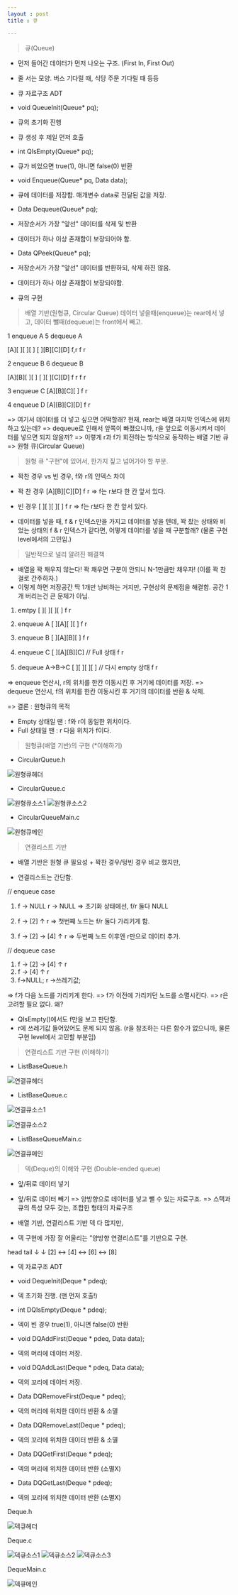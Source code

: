 ```yaml
---
layout : post
title : 큐

---
```



> 큐(Queue)
- 먼저 들어간 데이터가 먼저 나오는 구조. (First In, First Out)
- 줄 서는 모양. 버스 기다릴 때, 식당 주문 기다릴 때 등등

- 큐 자료구조 ADT
- void QueueInit(Queue* pq);
- 큐의 초기화 진행
- 큐 생성 후 제일 먼저 호출

- int QIsEmpty(Queue* pq);
- 큐가 비었으면 true(1), 아니면 false(0) 반환

- void Enqueue(Queue* pq, Data data);
- 큐에 데이터를 저장함. 매개변수 data로 전달된 값을 저장.

- Data Dequeue(Queue* pq);
- 저장순서가 가장 "앞선" 데이터를 삭제 및 반환
- 데이터가 하나 이상 존재함이 보장되어야 함.

- Data QPeek(Queue* pq);
- 저장순서가 가장 "앞선" 데이터를 반환하되, 삭제 하진 않음.
- 데이터가 하나 이상 존재함이 보장되야함.



- 큐의 구현
> 배열 기반(원형큐, Circular Queue)
> 데이터 넣을때(enqueue)는 rear에서 넣고,
데이터 뺄때(dequeue)는 front에서 빼고.

1 enqueue A            5 dequeue A

[A][ ][ ][ ]             [ ][B][C][D]
f,r                          f  r

2 enqueue B            6 dequeue B

[A][B][ ][ ]             [ ][ ][C][D]
 f  r                        f  r

3 enqueue C
[A][B][C][ ]
 f     r

4 enqueue D
[A][B][C][D]
 f     r


=> 여기서 데이터를 더 넣고 싶으면 어떡할래? 현재, rear는 배열 마지막 인덱스에 위치하고 있는데?
=> dequeue로 인해서 앞쪽이 빠졌으니까, r을 앞으로 이동시켜서 데이터를 넣으면 되지 않을까?
=> 이렇게 r과 f가 회전하는 방식으로 동작하는 배열 기반 큐 => 원형 큐(Circular Queue)


> 원형 큐 "구현"에 있어서, 한가지 짚고 넘어가야 할 부분.
- 꽉찬 경우 vs 빈 경우, f와 r의 인덱스 차이
- 꽉 찬 경우 [A][B][C][D]
             f         r => f는 r보다 한 칸 앞서 있다.

- 빈 경우 [ ][ ][ ][ ]
           f  r => f는 r보다 한 칸 앞서 있다.


- 데이터를 넣을 때, f & r 인덱스만을 가지고 데이터를 넣을 텐데,
꽉 찼는 상태와 비었는 상태의 f & r 인덱스가 같다면, 어떻게 데이터를 넣을 때 구분할래? (물론 구현 level에서의 고민임.)


> 일반적으로 널리 알려진 해결책
- 배열을 꽉 채우지 않는다! 꽉 채우면 구분이 안되니 N-1만큼만 채우자! (이를 꽉 찬걸로 간주하자.)
- 이렇게 하면 저장공간 딱 1개만 낭비하는 거지만, 구현상의 문제점을 해결함. 공간 1개 버리는건 큰 문제가 아님.


1. emtpy
[ ][ ][ ][ ]
f r


2. enqueue A
[ ][A][ ][ ]
 f  r


3. enqueue B
[ ][A][B][ ]
 f     r


4. enqueue C
[ ][A][B][C] // Full 상태
 f        r


5. dequeue A->B->C
[ ][ ][ ][ ] // 다시 empty 상태
       f  r


=> enqueue 연산시, r의 위치를 한칸 이동시킨 후 거기에 데이터를 저장.
=> dequeue 연산시, f의 위치를 한칸 이동시킨 후 거기의 데이터를 반환 & 삭제.


=> 결론 : 원형큐의 목적
- Empty 상태일 땐 : f와 r이 동일한 위치이다.
- Full 상태일 땐 : r 다음 위치가 f이다.


> 원형큐(배열 기반)의 구현 (*이해하기)


- CircularQueue.h

![원형큐헤더](https://user-images.githubusercontent.com/78638160/135707696-6eb759cf-936c-402b-8188-1fcd87206561.png)


- CircularQueue.c

![원형큐소스1](https://user-images.githubusercontent.com/78638160/135707702-6430814a-39bb-43cb-a59f-b946a516f3b1.png)
![원형큐소스2](https://user-images.githubusercontent.com/78638160/135707708-402a4c60-f061-4eff-b220-fd69c2c867d2.png)



- CircularQueueMain.c

![원형큐메인](https://user-images.githubusercontent.com/78638160/135707715-f6a83c23-7ac7-4155-bcbe-162d18211b8c.png)





> 연결리스트 기반

- 배열 기반은 원형 큐 필요성 + 꽉찬 경우/텅빈 경우 비교 했지만,

- 연결리스트는 간단함.


// enqueue case
1. f -> NULL
   r -> NULL
=> 초기화 상태에선, f/r 둘다 NULL

2. f -> [2]
        ↑ r
=> 첫번째 노드는 f/r 둘다 가리키게 함.


3. f -> [2] -> [4]
               ↑ r
=> 두번째 노드 이후엔 r만으로 데이터 추가.



// dequeue case
 
1. f -> [2] -> [4]
               ↑ r
2. f -> [4]
        ↑ r
3. f->NULL; 
   r ->쓰레기값;


=> f가 다음 노드를 가리키게 한다.
=> f가 이전에 가리키던 노드를 소멸시킨다.
=> r은 고려할 필요 없다. 왜?
- QIsEmpty()에서도 f만을 보고 판단함.
- r에 쓰레기값 들어있어도 문제 되지 않음. (r을 참조하는 다른 함수가 없으니까, 물론 구현 level에서 고민할 부분임)


> 연결리스트 기반 구현 (이해하기)

- ListBaseQueue.h

![연결큐헤더](https://user-images.githubusercontent.com/78638160/135707724-9217b059-3801-4977-910c-9e444f6170ac.png)


- ListBaseQueue.c

![연결큐소스1](https://user-images.githubusercontent.com/78638160/135707731-bae0fb4b-28ee-4d88-a1f0-96a2ff395da0.png)

![연결큐소스2](https://user-images.githubusercontent.com/78638160/135707737-3cf95b9e-0f8b-4f03-86f4-2f4bc78def1f.png)



- ListBaseQueueMain.c

![연결큐메인](https://user-images.githubusercontent.com/78638160/135707750-9e2358aa-1c47-4eef-bc4c-5d523fea1e8c.png)




> 덱(Deque)의 이해와 구현 (Double-ended queue)
- 앞/뒤로 데이터 넣기
- 앞/뒤로 데이터 빼기
=> 양방향으로 데이터를 넣고 뺄 수 있는 자료구조.
=> 스택과 큐의 특성 모두 갖는, 조합한 형태의 자료구조


- 배열 기반, 연결리스트 기반 덱 다 많지만,
- 덱 구현에 가장 잘 어울리는 "양방향 연결리스트"를 기반으로 구현.


head                   tail
 ↓                       ↓
[2] <-> [4] <-> [6] <-> [8]


- 덱 자료구조 ADT
- void DequeInit(Deque * pdeq);
- 덱 초기화 진행. (맨 먼저 호출!)

- int DQIsEmpty(Deque * pdeq);
- 덱이 빈 경우 true(1), 아니면 false(0) 반환

- void DQAddFirst(Deque * pdeq, Data data);
- 덱의 머리에 데이터 저장.

- void DQAddLast(Deque * pdeq, Data data);
- 덱의 꼬리에 데이터 저장.


- Data DQRemoveFirst(Deque * pdeq);
- 덱의 머리에 위치한 데이터 반환 & 소멸

- Data DQRemoveLast(Deque * pdeq);
- 덱의 꼬리에 위치한 데이터 반환 & 소멸

- Data DQGetFirst(Deque * pdeq);
- 덱의 머리에 위치한 데이터 반환 (소멸X)

- Data DQGetLast(Deque * pdeq);
- 덱의 꼬리에 위치한 데이터 반환 (소멸X)


Deque.h

![덱큐헤더](https://user-images.githubusercontent.com/78638160/135707758-ac04eeeb-3d22-434d-82b2-03027d41b135.png)


Deque.c

![덱큐소스1](https://user-images.githubusercontent.com/78638160/135707763-f4ad9699-1976-4d80-b70a-05c4ce1f930b.png)
![덱큐소스2](https://user-images.githubusercontent.com/78638160/135707766-d91a3112-6d8c-4dc4-8338-8382353d9849.png)
![덱큐소스3](https://user-images.githubusercontent.com/78638160/135707771-aa3d4275-403b-4d1f-a3d0-b50afa8fa3d2.png)



DequeMain.c

![덱큐메인](https://user-images.githubusercontent.com/78638160/135707777-956281e8-97ac-4e78-9874-b4d9164edc51.png)


